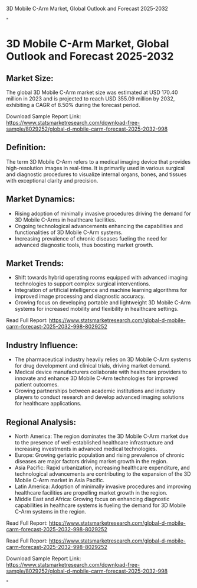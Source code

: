 3D Mobile C-Arm Market, Global Outlook and Forecast 2025-2032

"<h1>3D Mobile C-Arm Market, Global Outlook and Forecast 2025-2032</h1>

<h2>Market Size:</h2>
<p>The global 3D Mobile C-Arm market size was estimated at USD 170.40 million in 2023 and is projected to reach USD 355.09 million by 2032, exhibiting a CAGR of 8.50% during the forecast period.</p>
<p>Download Sample Report Link: <a href='https://www.statsmarketresearch.com/download-free-sample/8029252/global-d-mobile-carm-forecast-2025-2032-998'>https://www.statsmarketresearch.com/download-free-sample/8029252/global-d-mobile-carm-forecast-2025-2032-998</a></p>

<h2>Definition:</h2>
<p>The term 3D Mobile C-Arm refers to a medical imaging device that provides high-resolution images in real-time. It is primarily used in various surgical and diagnostic procedures to visualize internal organs, bones, and tissues with exceptional clarity and precision.</p>

<h2>Market Dynamics:</h2>
<ul>
  <li>Rising adoption of minimally invasive procedures driving the demand for 3D Mobile C-Arms in healthcare facilities.</li>
  <li>Ongoing technological advancements enhancing the capabilities and functionalities of 3D Mobile C-Arm systems.</li>
  <li>Increasing prevalence of chronic diseases fueling the need for advanced diagnostic tools, thus boosting market growth.</li>
</ul>

<h2>Market Trends:</h2>
<ul>
  <li>Shift towards hybrid operating rooms equipped with advanced imaging technologies to support complex surgical interventions.</li>
  <li>Integration of artificial intelligence and machine learning algorithms for improved image processing and diagnostic accuracy.</li>
  <li>Growing focus on developing portable and lightweight 3D Mobile C-Arm systems for increased mobility and flexibility in healthcare settings.</li>
</ul>
<p>Read Full Report: <a href='https://www.statsmarketresearch.com/global-d-mobile-carm-forecast-2025-2032-998-8029252'>https://www.statsmarketresearch.com/global-d-mobile-carm-forecast-2025-2032-998-8029252</a></p>

<h2>Industry Influence:</h2>
<ul>
  <li>The pharmaceutical industry heavily relies on 3D Mobile C-Arm systems for drug development and clinical trials, driving market demand.</li>
  <li>Medical device manufacturers collaborate with healthcare providers to innovate and enhance 3D Mobile C-Arm technologies for improved patient outcomes.</li>
  <li>Growing partnerships between academic institutions and industry players to conduct research and develop advanced imaging solutions for healthcare applications.</li>
</ul>

<h2>Regional Analysis:</h2>
<ul>
  <li>North America: The region dominates the 3D Mobile C-Arm market due to the presence of well-established healthcare infrastructure and increasing investments in advanced medical technologies.</li>
  <li>Europe: Growing geriatric population and rising prevalence of chronic diseases are major factors driving market growth in the region.</li>
  <li>Asia Pacific: Rapid urbanization, increasing healthcare expenditure, and technological advancements are contributing to the expansion of the 3D Mobile C-Arm market in Asia Pacific.</li>
  <li>Latin America: Adoption of minimally invasive procedures and improving healthcare facilities are propelling market growth in the region.</li>
  <li>Middle East and Africa: Growing focus on enhancing diagnostic capabilities in healthcare systems is fueling the demand for 3D Mobile C-Arm systems in the region.</li>
</ul>
<p>Read Full Report: <a href='https://www.statsmarketresearch.com/global-d-mobile-carm-forecast-2025-2032-998-8029252'>https://www.statsmarketresearch.com/global-d-mobile-carm-forecast-2025-2032-998-8029252</a></p>

<p>Read Full Report: <a href='https://www.statsmarketresearch.com/global-d-mobile-carm-forecast-2025-2032-998-8029252'>https://www.statsmarketresearch.com/global-d-mobile-carm-forecast-2025-2032-998-8029252</a></p>
<p>Download Sample Report Link: <a href='https://www.statsmarketresearch.com/download-free-sample/8029252/global-d-mobile-carm-forecast-2025-2032-998'>https://www.statsmarketresearch.com/download-free-sample/8029252/global-d-mobile-carm-forecast-2025-2032-998</a> </p>"
